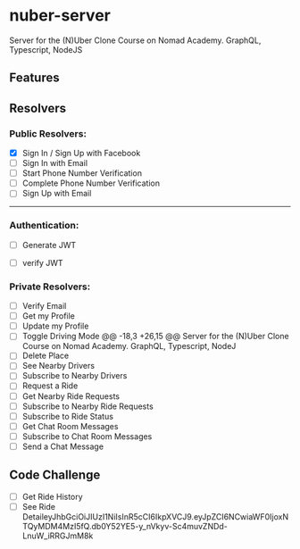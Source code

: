# nuber-server
Server for the (N)Uber Clone Course on Nomad Academy. GraphQL, Typescript, NodeJS
## Features
## Resolvers
### Public Resolvers:
- [x] Sign In / Sign Up with Facebook
- [ ] Sign In with Email
- [ ] Start Phone Number Verification
- [ ] Complete Phone Number Verification
- [ ] Sign Up with Email
---
### Authentication:
- [ ] Generate JWT
- [ ] verify JWT


### Private Resolvers:

- [ ] Verify Email
- [ ] Get my Profile
- [ ] Update my Profile
- [ ] Toggle Driving Mode
@@ -18,3 +26,15 @@ Server for the (N)Uber Clone Course on Nomad Academy. GraphQL, Typescript, NodeJ
- [ ] Delete Place
- [ ] See Nearby Drivers
- [ ] Subscribe to Nearby Drivers
- [ ] Request a Ride
- [ ] Get Nearby Ride Requests
- [ ] Subscribe to Nearby Ride Requests
- [ ] Subscribe to Ride Status
- [ ] Get Chat Room Messages
- [ ] Subscribe to Chat Room Messages
- [ ] Send a Chat Message
## Code Challenge
- [ ] Get Ride History
- [ ] See Ride DetaileyJhbGciOiJIUzI1NiIsInR5cCI6IkpXVCJ9.eyJpZCI6NCwiaWF0IjoxNTQyMDM4MzI5fQ.db0Y52YE5-y_nVkyv-Sc4muvZNDd-LnuW_iRRGJmM8k